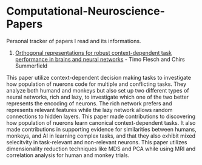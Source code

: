 # Computational-Neuroscience-Papers
Personal tracker of papers I read and its informations.

1. [Orthogonal representations for robust context-dependent task performance in brains and neural networks](https://www.cell.com/neuron/fulltext/S0896-6273(22)00005-8) - Timo Flesch and Chirs Summerfield

This paper utilize context-dependent decision making tasks to investigate how population of nuerons code for multiple and conflicting tasks. They analyze both humand and monkeys but also set up two different types of neural networks, rich and lazy, to investigate which one of the two better represents the encoding of neurons. The rich network prefers and represents relevant features while the lazy network allows random connections to hidden layers. This paper made contributions to discovering how population of nuerons learn canonical context-dependent tasks. It also made contributions in supporting evidence for similarities between humans, monkeys, and AI in learning complex tasks, and that they also exhibit mixed selecitvity in task-relevant and non-relevant neurons. This paper utilizes dimensionality reduction techniques like MDS and PCA while using MRI and correlation analysis for human and monkey trials.
